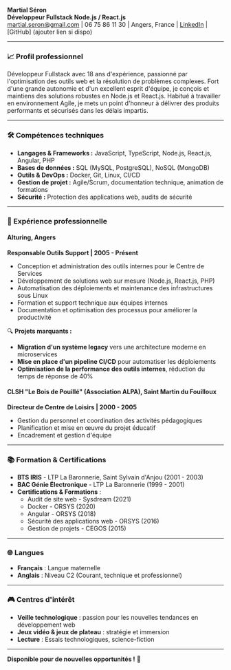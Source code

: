 **Martial Séron**  
**Développeur Fullstack Node.js / React.js**  
martial.seron@gmail.com | 06 75 86 11 30 | Angers, France | [LinkedIn](https://www.linkedin.com/in/martial-seron/) | [GitHub] (ajouter lien si dispo)  

---

### 📈 Profil professionnel  
Développeur Fullstack avec 18 ans d'expérience, passionné par l'optimisation des outils web et la résolution de problèmes complexes. Fort d'une grande autonomie et d'un excellent esprit d'équipe, je conçois et maintiens des solutions robustes en Node.js et React.js. Habitué à travailler en environnement Agile, je mets un point d'honneur à délivrer des produits performants et sécurisés dans les délais impartis.

---

### 🛠️ Compétences techniques
- **Langages & Frameworks :** JavaScript, TypeScript, Node.js, React.js, Angular, PHP
- **Bases de données :** SQL (MySQL, PostgreSQL), NoSQL (MongoDB)
- **Outils & DevOps :** Docker, Git, Linux, CI/CD
- **Gestion de projet :** Agile/Scrum, documentation technique, animation de formations
- **Sécurité :** Protection des applications web, audits de sécurité

---

### 💼 Expérience professionnelle

#### **Alturing, Angers**  
**Responsable Outils Support | 2005 - Présent**
- Conception et administration des outils internes pour le Centre de Services
- Développement de solutions web sur mesure (Node.js, React.js, PHP)
- Automatisation des déploiements et maintenance des infrastructures sous Linux
- Formation et support technique aux équipes internes
- Documentation et optimisation des processus pour améliorer la productivité

🔍 **Projets marquants :**
- **Migration d'un système legacy** vers une architecture moderne en microservices
- **Mise en place d'un pipeline CI/CD** pour automatiser les déploiements
- **Optimisation de la performance des outils internes**, réduction du temps de réponse de 40%

#### **CLSH "Le Bois de Pouillé" (Association ALPA), Saint Martin du Fouilloux**  
**Directeur de Centre de Loisirs | 2000 - 2005**
- Gestion du personnel et coordination des activités pédagogiques
- Planification et mise en œuvre du projet éducatif
- Encadrement et gestion d'équipe

---

### 📚 Formation & Certifications
- **BTS IRIS** - LTP La Baronnerie, Saint Sylvain d'Anjou (2001 - 2003)
- **BAC Génie Électronique** - LTP La Baronnerie (1999 - 2001)
- **Certifications & Formations** :
  - Audit de site web - Sysdream (2021)
  - Docker - ORSYS (2020)
  - Angular - ORSYS (2018)
  - Sécurité des applications web - ORSYS (2016)
  - Gestion de projets - CEGOS (2015)

---

### 🌐 Langues
- **Français** : Langue maternelle
- **Anglais** : Niveau C2 (Courant, technique et professionnel)

---

### 🎮 Centres d'intérêt
- **Veille technologique** : passion pour les nouvelles tendances en développement web
- **Jeux vidéo & jeux de plateau** : stratégie et immersion
- **Lecture** : Essais technologiques, science-fiction

---

**Disponible pour de nouvelles opportunités !** 🚀

